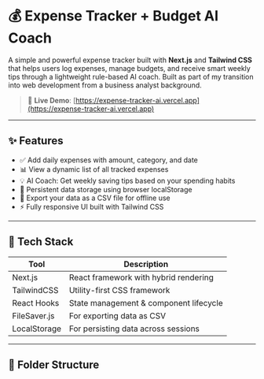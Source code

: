 # 💰 Expense Tracker + Budget AI Coach

A simple and powerful expense tracker built with **Next.js** and **Tailwind CSS** that helps users log expenses, manage budgets, and receive smart weekly tips through a lightweight rule-based AI coach. Built as part of my transition into web development from a business analyst background.

> 🔗 **Live Demo**: [https://expense-tracker-ai.vercel.app](https://expense-tracker-ai.vercel.app)

---

## ✨ Features

- ✅ Add daily expenses with amount, category, and date
- 📊 View a dynamic list of all tracked expenses
- 💡 AI Coach: Get weekly saving tips based on your spending habits
- 💾 Persistent data storage using browser localStorage
- 📁 Export your data as a CSV file for offline use
- ⚡ Fully responsive UI built with Tailwind CSS

---

## 🧠 Tech Stack

| Tool        | Description                             |
|-------------|-----------------------------------------|
| Next.js     | React framework with hybrid rendering   |
| TailwindCSS | Utility-first CSS framework             |
| React Hooks | State management & component lifecycle  |
| FileSaver.js| For exporting data as CSV               |
| LocalStorage| For persisting data across sessions     |

---

## 📂 Folder Structure


